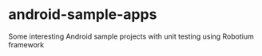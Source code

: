 android-sample-apps
===================
Some interesting Android sample projects with unit testing using Robotium framework
